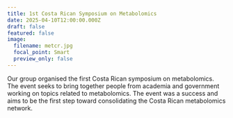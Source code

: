 ```yaml
---
title: 1st Costa Rican Symposium on Metabolomics
date: 2025-04-10T12:00:00.000Z
draft: false
featured: false
image:
  filename: metcr.jpg
  focal_point: Smart
  preview_only: false
---
```

Our group organised the first Costa Rican symposium on metabolomics. The event seeks to bring together people from academia and government working on topics related to metabolomics. The event was a success and aims to be the first step toward consolidating the Costa Rican metabolomics network.
